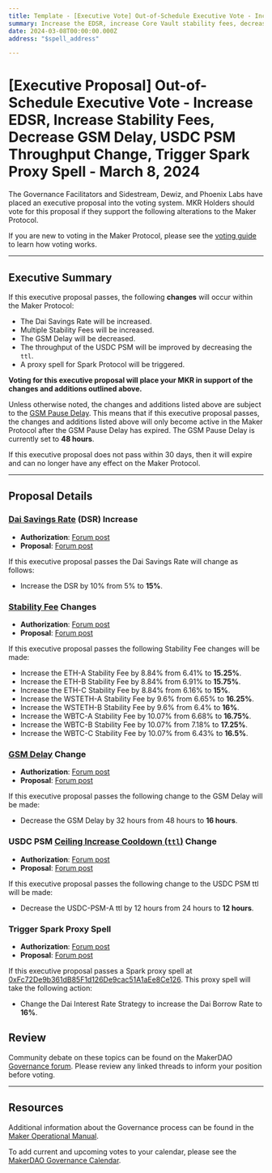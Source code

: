```yaml
---
title: Template - [Executive Vote] Out-of-Schedule Executive Vote - Increase EDSR, Increase Stability Fees, Decrease GSM Delay, USDC PSM Throughput Change, Trigger Spark Proxy Spell - March 8, 2024
summary: Increase the EDSR, increase Core Vault stability fees, decrease the GSM delay, reduce the USDC PSM ttl, trigger Spark Proxy Spell.
date: 2024-03-08T00:00:00.000Z
address: "$spell_address"

---
```

# [Executive Proposal] Out-of-Schedule Executive Vote - Increase EDSR, Increase Stability Fees, Decrease GSM Delay, USDC PSM Throughput Change, Trigger Spark Proxy Spell - March 8, 2024

The Governance Facilitators and Sidestream, Dewiz, and Phoenix Labs have placed an executive proposal into the voting system. MKR Holders should vote for this proposal if they support the following alterations to the Maker Protocol.

If you are new to voting in the Maker Protocol, please see the [voting guide](https://manual.makerdao.com/governance/voting-in-makerdao/on-chain-governance) to learn how voting works.

---

## Executive Summary

If this executive proposal passes, the following **changes** will occur within the Maker Protocol:
- The Dai Savings Rate will be increased.
- Multiple Stability Fees will be increased.
- The GSM Delay will be decreased.
- The throughput of the USDC PSM will be improved by decreasing the `ttl`.
- A proxy spell for Spark Protocol will be triggered.

**Voting for this executive proposal will place your MKR in support of the changes and additions outlined above.**

Unless otherwise noted, the changes and additions listed above are subject to the [GSM Pause Delay](https://manual.makerdao.com/parameter-index/core/param-gsm-pause-delay). This means that if this executive proposal passes, the changes and additions listed above will only become active in the Maker Protocol after the GSM Pause Delay has expired. The GSM Pause Delay is currently set to **48 hours**.

If this executive proposal does not pass within 30 days, then it will expire and can no longer have any effect on the Maker Protocol.

---

## Proposal Details

### [Dai Savings Rate](https://manual.makerdao.com/parameter-index/core/param-dai-savings-rate) (DSR) Increase

* **Authorization**: [Forum post](https://forum.makerdao.com/t/accelerated-proposal-rate-system-gsm-delay-psm-usdc-a-ttl-changes/23824/3)
* **Proposal**: [Forum post](https://forum.makerdao.com/t/accelerated-proposal-rate-system-gsm-delay-psm-usdc-a-ttl-changes/23824)

If this executive proposal passes the Dai Savings Rate will change as follows:

* Increase the DSR by 10% from 5% to **15%**.

### [Stability Fee](https://mips.makerdao.com/mips/details/MIP104#14-3-1-3-stability-fee-sf-) Changes

* **Authorization**: [Forum post](https://forum.makerdao.com/t/accelerated-proposal-rate-system-gsm-delay-psm-usdc-a-ttl-changes/23824/3)
* **Proposal**: [Forum post](https://forum.makerdao.com/t/accelerated-proposal-rate-system-gsm-delay-psm-usdc-a-ttl-changes/23824)

If this executive proposal passes the following Stability Fee changes will be made:

* Increase the ETH-A Stability Fee by 8.84% from 6.41% to **15.25%**.
* Increase the ETH-B Stability Fee by 8.84% from 6.91% to **15.75%**.
* Increase the ETH-C Stability Fee by 8.84% from 6.16% to **15%**.
* Increase the WSTETH-A Stability Fee by 9.6% from 6.65% to **16.25%**.
* Increase the WSTETH-B Stability Fee by 9.6% from 6.4% to **16%**.
* Increase the WBTC-A Stability Fee by 10.07% from 6.68% to **16.75%**.
* Increase the WBTC-B Stability Fee by 10.07% from 7.18% to **17.25%**.
* Increase the WBTC-C Stability Fee by 10.07% from 6.43% to **16.5%**.

### [GSM Delay](https://mips.makerdao.com/mips/details/MIP113#10-1-gsm-governance-security-module-pause-delay) Change

* **Authorization**: [Forum post](https://forum.makerdao.com/t/accelerated-proposal-rate-system-gsm-delay-psm-usdc-a-ttl-changes/23824/2)
* **Proposal**: [Forum post](https://forum.makerdao.com/t/accelerated-proposal-rate-system-gsm-delay-psm-usdc-a-ttl-changes/23824)

If this executive proposal passes the following change to the GSM Delay will be made:

* Decrease the GSM Delay by 32 hours from 48 hours to **16 hours**.

### USDC PSM [Ceiling Increase Cooldown (`ttl`)](https://mips.makerdao.com/mips/details/MIP104#14-3-1-4-3-ceiling-increase-cooldown-ttl-) Change

* **Authorization**: [Forum post](https://forum.makerdao.com/t/accelerated-proposal-rate-system-gsm-delay-psm-usdc-a-ttl-changes/23824/3)
* **Proposal**: [Forum post](https://forum.makerdao.com/t/accelerated-proposal-rate-system-gsm-delay-psm-usdc-a-ttl-changes/23824)

If this executive proposal passes the following change to the USDC PSM ttl will be made:

* Decrease the USDC-PSM-A ttl by 12 hours from 24 hours to **12 hours**.

### Trigger Spark Proxy Spell

* **Authorization**: [Forum post](https://forum.makerdao.com/t/accelerated-proposal-rate-system-gsm-delay-psm-usdc-a-ttl-changes/23824/3)
* **Proposal**: [Forum post](https://forum.makerdao.com/t/accelerated-proposal-rate-system-gsm-delay-psm-usdc-a-ttl-changes/23824)

If this executive proposal passes a Spark proxy spell at [0xFc72De9b361dB85F1d126De9cac51A1aEe8Ce126](https://etherscan.io/address/0xFc72De9b361dB85F1d126De9cac51A1aEe8Ce126). This proxy spell will take the following action:

* Change the Dai Interest Rate Strategy to increase the Dai Borrow Rate to **16%**.

## Review

Community debate on these topics can be found on the MakerDAO [Governance forum](https://forum.makerdao.com/). Please review any linked threads to inform your position before voting.

---

## Resources

Additional information about the Governance process can be found in the [Maker Operational Manual](https://manual.makerdao.com).

To add current and upcoming votes to your calendar, please see the [MakerDAO Governance Calendar](https://manual.makerdao.com/makerdao/calendars/governance-calendar).
